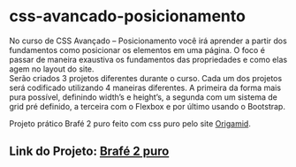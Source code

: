 # css-avancado-posicionamento
No curso de CSS Avançado – Posicionamento você irá aprender a partir dos fundamentos como posicionar os elementos em uma página. 
O foco é passar de maneira exaustiva os fundamentos das propriedades e como elas agem no layout do site.  
Serão criados 3 projetos diferentes durante o curso. Cada um dos projetos será codificado utilizando 4 maneiras diferentes.
A primeira da forma mais pura possível, definindo width’s e height’s, a segunda com um sistema de grid pré definido, 
a terceira com o Flexbox e por último usando o Bootstrap.

Projeto prático Brafé 2 puro feito com css puro pelo site [Origamid](https://www.origamid.com/curso/css-avancado-posicionamento).

## Link do Projeto: [Brafé 2 puro](https://marcelo-rafael.github.io/brafe-1-bootstrap/)
